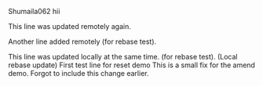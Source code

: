 Shumaila062
hii

This line was updated remotely again.



Another line added remotely (for rebase test).

This line was updated locally at the same time.
(for rebase test).
(Local rebase update)
First test line for reset demo
This is a small fix for the amend demo.
Forgot to include this change earlier.
